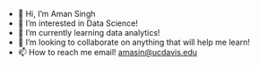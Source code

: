 - 👋 Hi, I’m Aman Singh
- 👀 I’m interested in Data Science!
- 🌱 I’m currently learning data analytics!
- 💞️ I’m looking to collaborate on anything that will help me learn!
- 📫 How to reach me email! amasin@ucdavis.edu

<!---
kingaman11/kingaman11 is a ✨ special ✨ repository because its `README.md` (this file) appears on your GitHub profile.
You can click the Preview link to take a look at your changes.
--->
